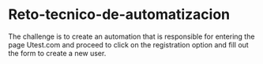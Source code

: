 # Reto-tecnico-de-automatizacion
The challenge is to create an automation that is responsible for entering the page Utest.com and proceed to click on the registration option and fill out the form to create a new user.
